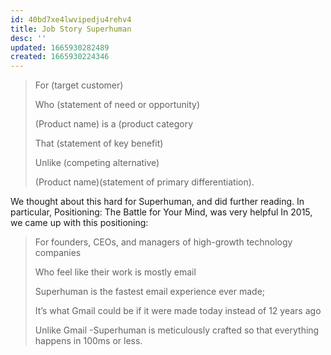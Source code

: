 ```yaml
---
id: 40bd7xe4lwvipedju4rehv4
title: Job Story Superhuman
desc: ''
updated: 1665930282489
created: 1665930224346
---
```


> For (target customer)
>
> Who (statement of need or opportunity)
>
> (Product name) is a (product category
>
> That (statement of key benefit)
>
> Unlike (competing alternative)
>
> (Product name)(statement of primary differentiation).

We thought about this hard for Superhuman, and did further reading. In particular, Positioning: The Battle for Your Mind, was very helpful
In 2015, we came up with this positioning:

> For founders, CEOs, and managers of high-growth technology companies
>
> Who feel like their work is mostly email
>
> Superhuman is the fastest email experience ever made;
>
> It’s what Gmail could be if it were made today instead of 12 years ago
>
> Unlike Gmail -Superhuman is meticulously crafted so that everything happens in 100ms or less.